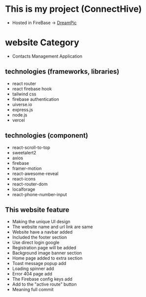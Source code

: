 # This is my project (ConnectHive)

- Hosted in FireBase -> [DreamPic](https://connect-hive-official.web.app/)


# website Category
- Contacts Management Application


## technologies (frameworks, libraries) 
- react router
- react firebase hook
- tailwind css
- firebase authentication
- uiverse.io
- express.js
- node.js
- vercel


## technologies (component)
-  react-scroll-to-top
-  sweetalert2
-  axios
-  firebase
-  framer-motion
-  react-awesome-reveal
-  react-icons
-  react-router-dom
-  localforage
-  react-phone-number-input


## This website feature

- Making the unique UI design
- The website name and url link are same
- Website have a navbar added
- Included the footer section 
- Use direct login  google
- Registration page will be added
- Background image banner section
- Home page added to extra section 
- Toast message popup add
- Loading spinner add
- Error 404 page add
- The Firebase config keys add
- Add to the "active route" button
- Meaning full commit